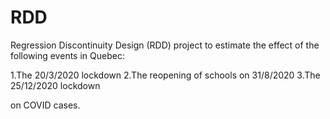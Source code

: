 # RDD
Regression Discontinuity Design (RDD) project to estimate the effect of the following events in Quebec:  

  1.The 20/3/2020 lockdown 
  2.The reopening of schools on 31/8/2020 
  3.The 25/12/2020 lockdown

on COVID cases.
